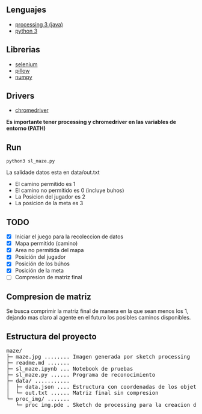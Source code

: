 ## Lenguajes
- [processing 3 (java)](https://processing.org/)
- [python 3](https://www.python.org)

## Librerias
- [selenium](https://pypi.org/project/selenium/)
- [pillow](https://pypi.org/project/Pillow/)
- [numpy](https://pypi.org/project/numpy/)

## Drivers
- [chromedriver](https://chromedriver.chromium.org)
  
**Es importante tener processing y chromedriver en las variables de entorno (PATH)**

## Run
```
python3 sl_maze.py
```

La salidade datos esta en data/out.txt

- El camino permitido es 1
- El camino no permitido es 0 (incluye buhos)
- La Posicion del jugador es 2
- La posicion de la meta es 3

## TODO
- [X] Iniciar el juego para la recoleccion de datos
- [X] Mapa permitido (camino)
- [X] Area no permitida del mapa
- [X] Posición del jugador
- [X] Posición de los búhos
- [X] Posición de la meta
- [ ] Compresion de matriz final

## Compresion de matriz
Se busca comprimir la matriz final de manera en la que sean menos los 1, dejando mas claro al agente en el futuro los posibles caminos disponibles.

## Estructura del proyecto
<pre>
maze/
├─ maze.jpg ........ Imagen generada por sketch processing
├─ readme.md ....... 
├─ sl_maze.ipynb ... Notebook de pruebas
├─ sl_maze.py ...... Programa de reconocimiento
├─ data/ ........... 
│  ├─ data.json .... Estructura con coordenadas de los objetos en pantalla 
│  └─ out.txt ...... Matriz final sin compresion
└─ proc_img/ ....... 
   └─ proc_img.pde . Sketch de processing para la creacion de imagen
</pre>

